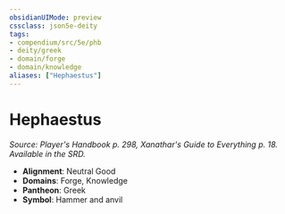 ```yaml
---
obsidianUIMode: preview
cssclass: json5e-deity
tags:
- compendium/src/5e/phb
- deity/greek
- domain/forge
- domain/knowledge
aliases: ["Hephaestus"]
---
```

# Hephaestus
*Source: Player's Handbook p. 298, Xanathar's Guide to Everything p. 18. Available in the SRD.* 

- **Alignment**: Neutral Good
- **Domains**: Forge, Knowledge
- **Pantheon**: Greek
- **Symbol**: Hammer and anvil